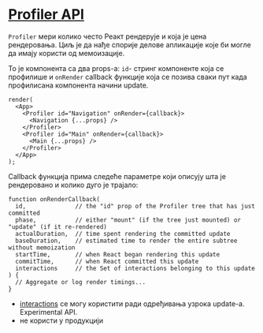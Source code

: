 <h1><a id="profiler" href="https://reactjs.org/docs/profiler.html">Profiler API</a></a></h1>

`Profiler`  мери колико често Реакт рендерује и која је цена рендеровања. Циљ је да нађе спорије делове апликације које би могле да имају користи од мемоизације.

То је компонента са два props-a: `id`- стринг компоненте која се профилише и `onRender` callback функције која се позива сваки пут када профилисана компонента начини update.

```
render(
  <App>
    <Profiler id="Navigation" onRender={callback}>
      <Navigation {...props} />
    </Profiler>
    <Profiler id="Main" onRender={callback}>
      <Main {...props} />
    </Profiler>
  </App>
);
```

Callback функција прима следеће параметре који описују шта је рендеровано и колико дуго је трајало:
```
function onRenderCallback(
  id,              // the "id" prop of the Profiler tree that has just committed
  phase,           // either "mount" (if the tree just mounted) or "update" (if it re-rendered)
  actualDuration,  // time spent rendering the committed update
  baseDuration,    // estimated time to render the entire subtree without memoization
  startTime,       // when React began rendering this update
  commitTime,      // when React committed this update
  interactions     // the Set of interactions belonging to this update
) {
  // Aggregate or log render timings...
}
```
* <a href="https://gist.github.com/bvaughn/8de925562903afd2e7a12554adcdda16" target="_blank">interactions</a> се могу користити ради одређивања узрока update-a. Experimental API.
* не користи у продукцији